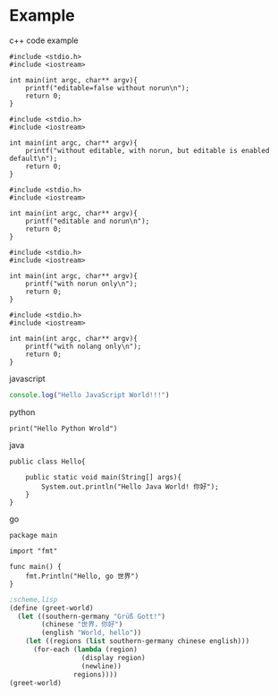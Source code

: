 # Example
c++ code example


```c++,editable=false
#include <stdio.h>
#include <iostream>

int main(int argc, char** argv){
	printf("editable=false without norun\n");
	return 0;
}
```

```c++,norun
#include <stdio.h>
#include <iostream>

int main(int argc, char** argv){
	printf("without editable, with norun, but editable is enabled default\n");
	return 0;
}
```

```c++, editable,norun
#include <stdio.h>
#include <iostream>

int main(int argc, char** argv){
	printf("editable and norun\n");
	return 0;
}
```

```c++,norun
#include <stdio.h>
#include <iostream>

int main(int argc, char** argv){
	printf("with norun only\n");
	return 0;
}
```

```c++,nolang
#include <stdio.h>
#include <iostream>

int main(int argc, char** argv){
	printf("with nolang only\n");
	return 0;
}
```

javascript
```javascript
console.log("Hello JavaScript World!!!")
```

python
```python, editable=true
print("Hello Python Wrold")
```
java
```java, editable
public class Hello{

	public static void main(String[] args){
		System.out.println("Hello Java World! 你好");
	}
}
```
go

```go, editable
package main

import "fmt"

func main() {
    fmt.Println("Hello, go 世界")
}

```

```lisp
;scheme,lisp
(define (greet-world)
  (let ((southern-germany "Grüß Gott!")
        (chinese "世界，你好")
        (english "World, hello"))
    (let ((regions (list southern-germany chinese english)))
      (for-each (lambda (region)
                  (display region)
                  (newline))
                regions))))
(greet-world)
```